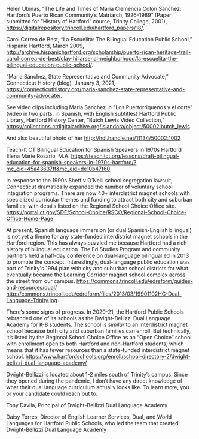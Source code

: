 Helen Ubinas, “The Life and Times of Maria Clemencia Colon Sanchez: Hartford’s Puerto Rican Community’s Matriarch, 1926-1989” (Paper submitted for “History of Hartford” course, Trinity College, 2001), https://digitalrepository.trincoll.edu/hartford_papers/18/.

Carol Correa de Best, “La Escuelita: The Bilingual Education Public School,” Hispanic Hartford, March 2009, http://archive.hispanichartford.org/scholarship/puerto-rican-heritage-trail-carol-correa-de-best/clay-hillarsenal-neighborhood/la-escuelita-the-bilingual-education-public-school/.

“Maria Sánchez, State Representative and Community Advocate,” Connecticut History (blog), January 3, 2021, https://connecticuthistory.org/maria-sanchez-state-representative-and-community-advocate/.

See video clips including Maria Sanchez in "Los Puertorriquenos y el corte" (video in two parts, in Spanish, with English subtitles)
Hartford Public Library, Hartford History Center, “Butch Lewis Video Collection,” https://collections.ctdigitalarchive.org/islandora/object/50002:butch_lewis.

And also beautiful photo of her
http://hdl.handle.net/11134/50002:1002

Teach-It CT
Bilingual Education for Spanish Speakers in 1970s Hartford
Elena Marie Rosario, M.A.
https://teachitct.org/lessons/draft-bilingual-education-for-spanish-speakers-in-1970s-hartford/?mc_cid=45a43637ff&mc_eid=de10b47f60


In response to the 1990s Sheff v O’Neill school segregation lawsuit, Connecticut dramatically expanded the number of voluntary school integration programs. There are now 40+ interdistrict magnet schools with specialized curricular themes and funding to attract both city and suburban families, with details listed on the Regional School Choice Office site.
https://portal.ct.gov/SDE/School-Choice/RSCO/Regional-School-Choice-Office-Home-Page

At present, Spanish language immersion (or dual Spanish-English bilingual) is not yet a theme for any state-funded interdistrict magnet schools in the Hartford region. This has always puzzled me because Hartford had a rich history of bilingual education. The Ed Studies Program and community partners held a half-day conference on dual-language bilingual ed in 2013 to promote the concept. Interestingly, dual-language public education was part of Trinity's 1994 plan with city and suburban school districts for what eventually became the Learning Corridor magnet school complex across the street from our campus.
https://commons.trincoll.edu/edreform/guides-and-resources/dual/
http://commons.trincoll.edu/edreform/files/2013/03/19901102HC-Dual-Language-Trinity.jpg

There’s some signs of progress. In 2020-21, the Hartford Public Schools rebranded one of its schools as the Dwight-Bellizzi Dual Language Academy for K-8 students. The school is *similar* to an interdistrict magnet school because both city and suburban families can enroll. But technically, it’s listed by the Regional School Choice Office as an “Open Choice” school with enrollment open to both Hartford and non-Hartford students, which means that it has fewer resources than a state-funded interdistrict magnet school.
https://www.hartfordschools.org/enroll/school-directory-2/dwight-belizzi-dual-language-academy/

Dwight-Bellizzi is located about 1-2 miles south of Trinity’s campus. Since they opened during the pandemic, I don’t have any direct knowledge of what their dual language curriculum actually looks like. To learn more, you or your candidate could reach out to:

Tony Davila, Principal of Dwight-Bellizzi Dual Language Academy

Daisy Torres, Director of English Learner Services, Dual, and World Languages for Hartford Public Schools, who led the team that created Dwight-Bellizzi Dual Language Academy
